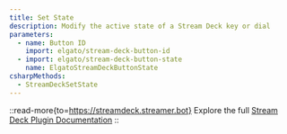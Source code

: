 ```yaml
---
title: Set State
description: Modify the active state of a Stream Deck key or dial
parameters:
  - name: Button ID
    import: elgato/stream-deck-button-id
  - import: elgato/stream-deck-button-state
    name: ElgatoStreamDeckButtonState
csharpMethods:
  - StreamDeckSetState
---
```


::read-more{to=https://streamdeck.streamer.bot}
Explore the full [Stream Deck Plugin Documentation](https://streamdeck.streamer.bot)
::
